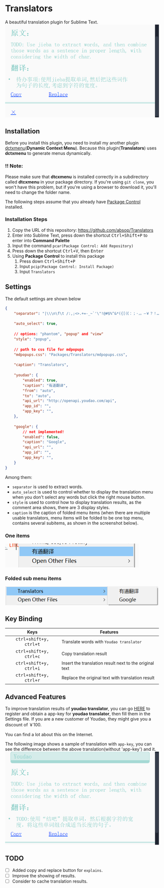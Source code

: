 # Translators
A beautiful translation plugin for Sublime Text.
![Youdao - Default](image/default.png)


## Installation
Before you install this plugin, you need to install my another plugin [dctxmenu](https://github.com/absop/dctxmenu)(**Dynamic Context Menu**). Because this plugin(**Translators**) uses **dctxmenu** to generate menus dynamically.

### !! Note:
Please make sure that **dtcxmenu** is installed correctly in a subdirectory called **dtcxmenu** in your package directory. If you're using `git clone`, you won't have this problem, but if you're using a browser to download it, you'll need to change the folder name.

The following steps assume that you already have [Package Control](https://packagecontrol.io/) installed.

### Installation Steps
1. Copy the URL of this repository: <https://github.com/absop/Translators>
2. Enter into Sublime Text, press down the shortcut <kbd>Ctrl+Shift+P</kbd> to enter into **Command Palette**
3. Input the command `pcar(Package Control: Add Repository)`
4. Press down the shortcut <kbd>Ctrl+V</kbd>, then <kbd>Enter</kbd>
5. Using **Package Control** to install this package
   1. Press down <kbd>Ctrl+Shift+P</kbd>
   2. Input `pcip(Package Control: Install Package)`
   3. Input `Translators`


## Settings
The default settings are shown below
```json
{
    "separator": "|\\\n\f\t /:,;<>.+=-_~`'\"!@#$%^&*({[（《：；·，。—￥？！……‘’“”、》）]})",

    "auto_select": true,

    // options: "phantom", "popup" and "view"
    "style": "popup",

    // path to css file for mdpopups
    "mdpopups.css": "Packages/Translators/mdpopups.css",

    "caption": "Translators",

    "youdao": {
        "enabled": true,
        "caption": "有道翻译",
        "from": "auto",
        "to": "auto",
        "api_url": "http://openapi.youdao.com/api",
        "app_id": "",
        "app_key": "",
    },

    "google": {
        // not implemented!
        "enabled": false,
        "caption": "Google",
        "api_url": "",
        "app_id": "",
        "app_key": "",
    }
}
```
Among them:
- `separator` is used to extract words.
- `auto_select` is used to control whether to display the translation menu when you don't select any words but click the right mouse button.
- `style` is used to control how to display translation results, as the comment area shows, there are 3 display styles.
- `caption` is the caption of folded menu items (when there are multiple usable translators, menu items will be folded to be one top menu, contains several subitems, as shown in the screenshot below).

### One items
![One items](image/one-item.png)

### Folded sub menu items
![Folded sub menu items](image/folded.png)


## Key Binding
|              Keys               | Features                                                |
| :-----------------------------: | ------------------------------------------------------- |
| <kbd>ctrl+shift+y, ctrl+t</kbd> | Translate words with `Youdao translator`               |
| <kbd>ctrl+shift+y, ctrl+c</kbd> | Copy translation result                                 |
| <kbd>ctrl+shift+y, ctrl+i</kbd> | Insert the translation result next to the original text |
| <kbd>ctrl+shift+y, ctrl+r</kbd> | Replace the original text with translation result       |


## Advanced Features
To improve translation results of **youdao translator**, you can go [HERE](https://ai.youdao.com/) to register and obtain a app-key for **youdao translator**, then fill them in the Settings file. If you are a new customer of Youdao, they might give you a discount of $￥100$.

You can find a lot about this on the Internet.

The following image shows a sample of translation with `app-key`, you can see the difference between the above translation(without 'app-key') and it.
![Youdao - Enhanced](image/enhanced.png)


## TODO
- [ ] Added copy and replace button for `explains`.
- [ ] Improve the showing of results.
- [ ] Consider to cache translation results.
